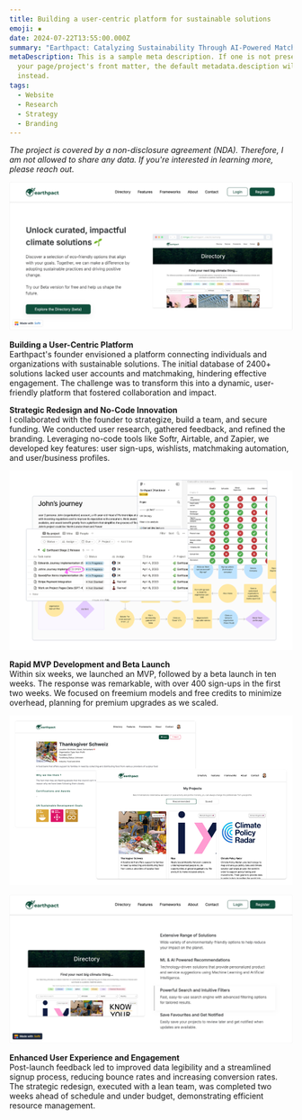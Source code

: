 ```yaml
---
title: Building a user-centric platform for sustainable solutions
emoji: ▪️
date: 2024-07-22T13:55:00.000Z
summary: "Earthpact: Catalyzing Sustainability Through AI-Powered Matchmaking"
metaDescription: This is a sample meta description. If one is not present in
  your page/project's front matter, the default metadata.desciption will be used
  instead.
tags:
  - Website
  - Research
  - Strategy
  - Branding
---
```

*The project is covered by a non-disclosure agreement (NDA). Therefore, I am not allowed to share any data. If you're interested in learning more, please reach out.*

![](/src/assets/img/earthpakt-homepage-section-2.jpg)

**Building a User-Centric Platform**\
Earthpact's founder envisioned a platform connecting individuals and organizations with sustainable solutions. The initial database of 2400+ solutions lacked user accounts and matchmaking, hindering effective engagement. The challenge was to transform this into a dynamic, user-friendly platform that fostered collaboration and impact.

**Strategic Redesign and No-Code Innovation**\
I collaborated with the founder to strategize, build a team, and secure funding. We conducted user research, gathered feedback, and refined the branding. Leveraging no-code tools like Softr, Airtable, and Zapier, we developed key features: user sign-ups, wishlists, matchmaking automation, and user/business profiles.

![](/src/assets/img/earthpact-design-activities.jpg)

**Rapid MVP Development and Beta Launch**\
Within six weeks, we launched an MVP, followed by a beta launch in ten weeks. The response was remarkable, with over 400 sign-ups in the first two weeks. We focused on freemium models and free credits to minimize overhead, planning for premium upgrades as we scaled.

![](/src/assets/img/earthpakt-project-saved-details.jpg)

![](/src/assets/img/earthpakt-home-section-features.jpg)

**Enhanced User Experience and Engagement**\
Post-launch feedback led to improved data legibility and a streamlined signup process, reducing bounce rates and increasing conversion rates. The strategic redesign, executed with a lean team, was completed two weeks ahead of schedule and under budget, demonstrating efficient resource management.